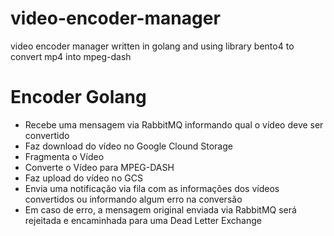 # video-encoder-manager
video encoder manager written in golang and using library bento4 to convert mp4 into mpeg-dash



# Encoder Golang

- Recebe uma mensagem via RabbitMQ informando qual o vídeo deve ser convertido
- Faz download do vídeo no Google Clound Storage
- Fragmenta o Vídeo
- Converte o Vídeo para MPEG-DASH
- Faz upload do vídeo no GCS
- Envia uma notificação via fila com as informações dos vídeos convertidos ou informando algum erro na conversão
- Em caso de erro, a mensagem original enviada via RabbitMQ será rejeitada e encaminhada para uma Dead Letter Exchange


